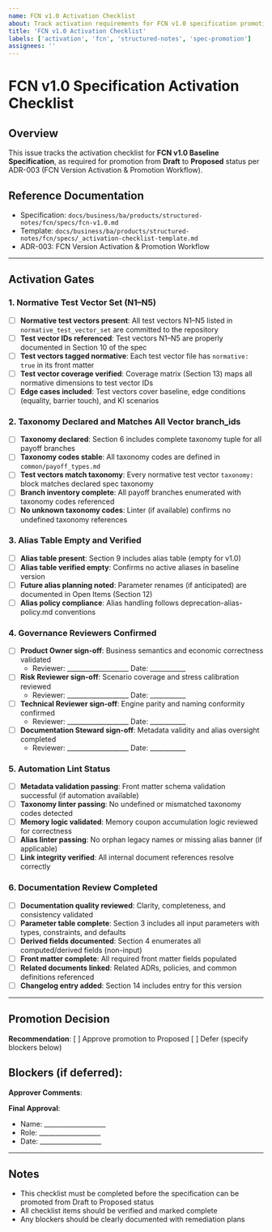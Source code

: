 ```yaml
---
name: FCN v1.0 Activation Checklist
about: Track activation requirements for FCN v1.0 specification promotion from Draft to Proposed
title: 'FCN v1.0 Activation Checklist'
labels: ['activation', 'fcn', 'structured-notes', 'spec-promotion']
assignees: ''
---
```


# FCN v1.0 Specification Activation Checklist

## Overview
This issue tracks the activation checklist for **FCN v1.0 Baseline Specification**, as required for promotion from **Draft** to **Proposed** status per ADR-003 (FCN Version Activation & Promotion Workflow).

## Reference Documentation
- Specification: `docs/business/ba/products/structured-notes/fcn/specs/fcn-v1.0.md`
- Template: `docs/business/ba/products/structured-notes/fcn/specs/_activation-checklist-template.md`
- ADR-003: FCN Version Activation & Promotion Workflow

---

## Activation Gates

### 1. Normative Test Vector Set (N1–N5)
- [ ] **Normative test vectors present**: All test vectors N1–N5 listed in `normative_test_vector_set` are committed to the repository
- [ ] **Test vector IDs referenced**: Test vectors N1–N5 are properly documented in Section 10 of the spec
- [ ] **Test vectors tagged normative**: Each test vector file has `normative: true` in its front matter
- [ ] **Test vector coverage verified**: Coverage matrix (Section 13) maps all normative dimensions to test vector IDs
- [ ] **Edge cases included**: Test vectors cover baseline, edge conditions (equality, barrier touch), and KI scenarios

### 2. Taxonomy Declared and Matches All Vector branch_ids
- [ ] **Taxonomy declared**: Section 6 includes complete taxonomy tuple for all payoff branches
- [ ] **Taxonomy codes stable**: All taxonomy codes are defined in `common/payoff_types.md`
- [ ] **Test vectors match taxonomy**: Every normative test vector `taxonomy:` block matches declared spec taxonomy
- [ ] **Branch inventory complete**: All payoff branches enumerated with taxonomy codes referenced
- [ ] **No unknown taxonomy codes**: Linter (if available) confirms no undefined taxonomy references

### 3. Alias Table Empty and Verified
- [ ] **Alias table present**: Section 9 includes alias table (empty for v1.0)
- [ ] **Alias table verified empty**: Confirms no active aliases in baseline version
- [ ] **Future alias planning noted**: Parameter renames (if anticipated) are documented in Open Items (Section 12)
- [ ] **Alias policy compliance**: Alias handling follows deprecation-alias-policy.md conventions

### 4. Governance Reviewers Confirmed
- [ ] **Product Owner sign-off**: Business semantics and economic correctness validated
  - Reviewer: ___________________ Date: ___________
- [ ] **Risk Reviewer sign-off**: Scenario coverage and stress calibration reviewed
  - Reviewer: ___________________ Date: ___________
- [ ] **Technical Reviewer sign-off**: Engine parity and naming conformity confirmed
  - Reviewer: ___________________ Date: ___________
- [ ] **Documentation Steward sign-off**: Metadata validity and alias oversight completed
  - Reviewer: ___________________ Date: ___________

### 5. Automation Lint Status
- [ ] **Metadata validation passing**: Front matter schema validation successful (if automation available)
- [ ] **Taxonomy linter passing**: No undefined or mismatched taxonomy codes detected
- [ ] **Memory logic validated**: Memory coupon accumulation logic reviewed for correctness
- [ ] **Alias linter passing**: No orphan legacy names or missing alias banner (if applicable)
- [ ] **Link integrity verified**: All internal document references resolve correctly

### 6. Documentation Review Completed
- [ ] **Documentation quality reviewed**: Clarity, completeness, and consistency validated
- [ ] **Parameter table complete**: Section 3 includes all input parameters with types, constraints, and defaults
- [ ] **Derived fields documented**: Section 4 enumerates all computed/derived fields (non-input)
- [ ] **Front matter complete**: All required front matter fields populated
- [ ] **Related documents linked**: Related ADRs, policies, and common definitions referenced
- [ ] **Changelog entry added**: Section 14 includes entry for this version

---

## Promotion Decision

**Recommendation**: [ ] Approve promotion to Proposed  [ ] Defer (specify blockers below)

**Blockers (if deferred)**:
- 

**Approver Comments**:


**Final Approval**:
- Name: ___________________
- Role: ___________________
- Date: ___________________

---

## Notes
- This checklist must be completed before the specification can be promoted from Draft to Proposed status
- All checklist items should be verified and marked complete
- Any blockers should be clearly documented with remediation plans
